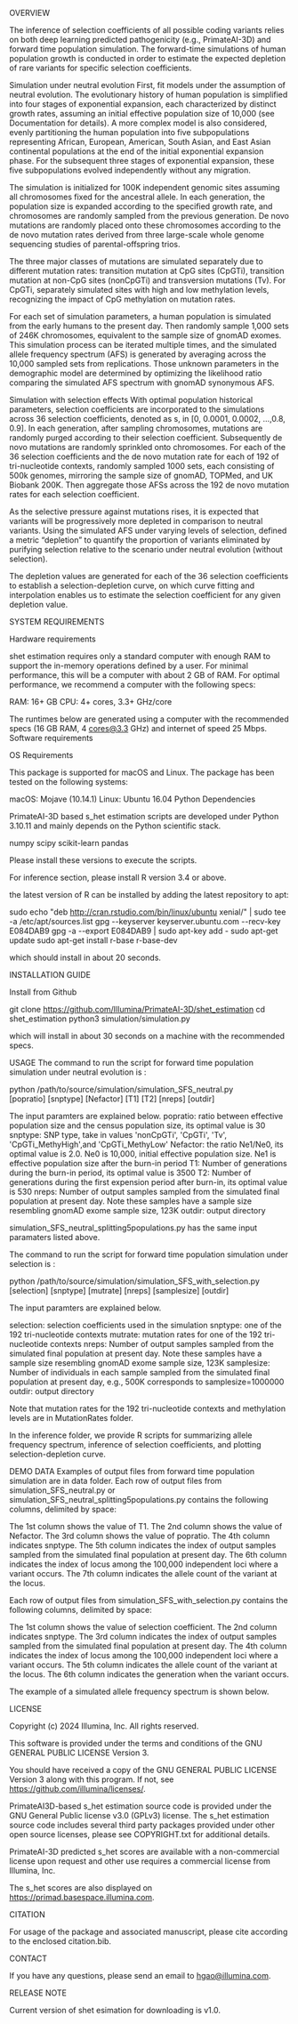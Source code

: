 OVERVIEW

The inference of selection coefficients of all possible coding variants relies on both deep learning predicted pathogenicity (e.g., PrimateAI-3D) and forward time population simulation. The forward-time simulations of human population growth is conducted in order to estimate the expected depletion of rare variants for specific selection coefficients. 

Simulation under neutral evolution
First, fit models under the assumption of neutral evolution. The evolutionary history of human population is simplified into four stages of exponential expansion, each characterized by distinct growth rates, assuming an initial effective population size of 10,000 (see Documentation for details). A more complex model is also considered, evenly partitioning the human population into five subpopulations representing African, European, American, South Asian, and East Asian continental populations at the end of the initial exponential expansion phase. For the subsequent three stages of exponential expansion, these five subpopulations evolved independently without any migration. 

The simulation is initialized for 100K independent genomic sites assuming all chromosomes fixed for the ancestral allele. In each generation, the population size is expanded according to the specified growth rate, and chromosomes are randomly sampled from the previous generation. De novo mutations are randomly placed onto these chromosomes according to the de novo mutation rates derived from three large-scale whole genome sequencing studies of parental-offspring trios.

The three major classes of mutations are simulated separately due to different mutation rates: transition mutation at CpG sites (CpGTi), transition mutation at non-CpG sites (nonCpGTi) and transversion mutations (Tv). For CpGTi, separately simulated sites with high and low methylation levels, recognizing the impact of CpG methylation on mutation rates. 

For each set of simulation parameters, a human population is simulated from the early humans to the present day. Then randomly sample 1,000 sets of 246K chromosomes, equivalent to the sample size of gnomAD exomes. This simulation process can be iterated multiple times, and the simulated allele frequency spectrum (AFS) is generated by averaging across the 10,000 sampled sets from replications. Those unknown parameters in the demographic model are determined by optimizing the likelihood ratio comparing the simulated AFS spectrum with gnomAD synonymous AFS.

Simulation with selection effects
With optimal population historical parameters, selection coefficients are incorporated to the simulations across 36 selection coefficients, denoted as s, in [0, 0.0001, 0.0002, …,0.8, 0.9]. In each generation, after sampling chromosomes, mutations are randomly purged according to their selection coefficient. Subsequently de novo mutations are randomly sprinkled onto chromosomes. For each of the 36 selection coefficients and the de novo mutation rate for each of 192 of tri-nucleotide contexts, randomly sampled 1000 sets, each consisting of 500k genomes, mirroring the sample size of gnomAD, TOPMed, and UK Biobank 200K. Then aggregate those AFSs across the 192 de novo mutation rates for each selection coefficient.

As the selective pressure against mutations rises, it is expected that variants will be progressively more depleted in comparison to neutral variants. Using the simulated AFS under varying levels of selection, defined a metric “depletion” to quantify the proportion of variants eliminated by purifying selection relative to the scenario under neutral evolution (without selection).

The depletion values are generated for each of the 36 selection coefficients to establish a selection-depletion curve, on which curve fitting and interpolation enables us to estimate the selection coefficient for any given depletion value.


SYSTEM REQUIREMENTS

Hardware requirements

shet estimation requires only a standard computer with enough RAM to support the in-memory operations defined by a user.
For minimal performance, this will be a computer with about 2 GB of RAM. 
For optimal performance, we recommend a computer with the following specs:

RAM: 16+ GB
CPU: 4+ cores, 3.3+ GHz/core

The runtimes below are generated using a computer with the recommended specs (16 GB RAM, 4 cores@3.3 GHz) and internet of speed 25 Mbps.
Software requirements

OS Requirements

This package is supported for macOS and Linux. The package has been tested on the following systems:

macOS: Mojave (10.14.1)
Linux: Ubuntu 16.04
Python Dependencies

PrimateAI-3D based s_het estimation scripts are developed under Python 3.10.11 and mainly depends on the Python scientific stack.

numpy
scipy
scikit-learn
pandas

Please install these versions to execute the scripts.

For inference section, please install R version 3.4 or above.

the latest version of R can be installed by adding the latest repository to apt:

sudo echo "deb http://cran.rstudio.com/bin/linux/ubuntu xenial/" | sudo tee -a /etc/apt/sources.list
gpg --keyserver keyserver.ubuntu.com --recv-key E084DAB9
gpg -a --export E084DAB9 | sudo apt-key add -
sudo apt-get update
sudo apt-get install r-base r-base-dev

which should install in about 20 seconds.


INSTALLATION GUIDE

Install from Github

git clone https://github.com/Illumina/PrimateAI-3D/shet_estimation
cd shet_estimation
python3 simulation/simulation.py

which will install in about 30 seconds on a machine with the recommended specs.

USAGE
The command to run the script for forward time population simulation under neutral evolution is :

python  /path/to/source/simulation/simulation_SFS_neutral.py \
     [popratio] [snptype] [Nefactor] [T1] [T2] [nreps] [outdir]

The input paramters are explained below.
popratio: ratio between effective population size and the census population size, its optimal value is 30
snptype: SNP type, take in values 'nonCpGTi', 'CpGTi', 'Tv', 'CpGTi_MethyHigh',and 'CpGTi_MethyLow' 
Nefactor: the ratio Ne1/Ne0, its optimal value is 2.0. Ne0 is 10,000, initial effective population size. Ne1 is effective population size after the burn-in period
T1: Number of generations during the burn-in period, its optimal value is 3500
T2: Number of generations during the first expension period after burn-in, its optimal value is 530
nreps: Number of output samples sampled from the simulated final population at present day. Note these samples have a sample size resembling gnomAD exome sample size, 123K
outdir: output directory

simulation_SFS_neutral_splitting5populations.py has the same input paramaters listed above.

The command to run the script for forward time population simulation under selection is :     

python  /path/to/source/simulation/simulation_SFS_with_selection.py \
     [selection] [snptype] [mutrate] [nreps] [samplesize] [outdir]

The input paramters are explained below.

selection: selection coefficients used in the simulation
snptype: one of the 192 tri-nucleotide contexts
mutrate: mutation rates for one of the 192 tri-nucleotide contexts
nreps: Number of output samples sampled from the simulated final population at present day. Note these samples have a sample size resembling gnomAD exome sample size, 123K
samplesize: Number of individuals in each sample sampled from the simulated final population at present day, e.g., 500K corresponds to samplesize=1000000 
outdir: output directory

Note that mutation rates for the 192 tri-nucleotide contexts and methylation levels are in MutationRates folder.

In the inference folder, we provide R scripts for summarizing allele frequency spectrum,  inference of selection coefficients, and plotting selection-depletion curve.

DEMO DATA
Examples of output files from forward time population simulation are in data folder.
Each row of output files from simulation_SFS_neutral.py or simulation_SFS_neutral_splitting5populations.py contains the following columns, delimited by space:

The 1st column shows the value of T1.
The 2nd column shows the value of Nefactor.
The 3rd column shows the value of popratio.
The 4th column indicates snptype.
The 5th column indicates the index of output samples sampled from the simulated final population at present day.
The 6th column indicates the index of locus among the 100,000 independent loci where a variant occurs.
The 7th column indicates the allele count of the variant at the locus.

Each row of output files from simulation_SFS_with_selection.py contains the following columns, delimited by space:

The 1st column shows the value of selection coefficient.
The 2nd column indicates snptype.
The 3rd column indicates the index of output samples sampled from the simulated final population at present day.
The 4th column indicates the index of locus among the 100,000 independent loci where a variant occurs.
The 5th column indicates the allele count of the variant at the locus.
The 6th column indicates the generation when the variant occurs.

The example of a simulated allele frequency spectrum is shown below.


LICENSE

Copyright (c) 2024 Illumina, Inc. All rights reserved.

This software is provided under the terms and conditions of the GNU GENERAL PUBLIC LICENSE Version 3.

You should have received a copy of the GNU GENERAL PUBLIC LICENSE Version 3 along with this program. If not, see https://github.com/illumina/licenses/.

PrimateAI3D-based s_het estimation source code is provided under the GNU General Public license v3.0 (GPLv3) license. 
The s_het estimation source code includes several third party packages provided under other open source licenses, please see COPYRIGHT.txt for additional details. 

PrimateAI-3D predicted s_het scores are available with a non-commercial license upon request and other use requires a commercial license from Illumina, Inc.

The s_het scores are also displayed on https://primad.basespace.illumina.com.


CITATION

For usage of the package and associated manuscript, please cite according to the enclosed citation.bib.

CONTACT

If you have any questions, please send an email to hgao@illumina.com.

RELEASE NOTE

Current version of shet esimation for downloading is v1.0.
